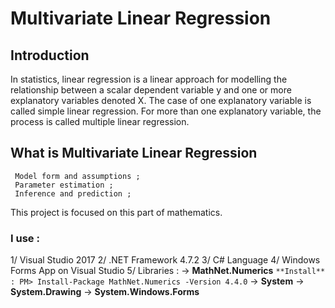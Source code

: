 # Multivariate Linear Regression

## Introduction

In statistics, linear regression is a linear approach for modelling the relationship between a scalar dependent variable y and one or more explanatory variables denoted X. 
The case of one explanatory variable is called simple linear regression. 
For more than one explanatory variable, the process is called multiple linear regression.

## What is Multivariate Linear Regression

```
 Model form and assumptions ;
 Parameter estimation ; 
 Inference and prediction ; 
```

This project is focused on this part of mathematics.

### I use : 

1/ Visual Studio 2017 
2/ .NET Framework 4.7.2 
3/ C# Language 
4/ Windows Forms App on Visual Studio 
5/ Libraries : 
	-> **MathNet.Numerics**
		```
		**Install** : PM> Install-Package MathNet.Numerics -Version 4.4.0
		```
	-> **System**
	-> **System.Drawing**
	-> **System.Windows.Forms**
